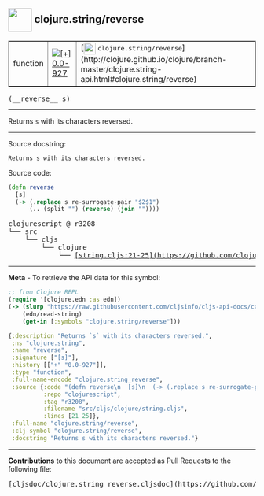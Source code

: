 ## <img width="48px" valign="middle" src="http://i.imgur.com/Hi20huC.png"> clojure.string/reverse

 <table border="1">
<tr>

<td>function</td>
<td><a href="https://github.com/cljsinfo/cljs-api-docs/tree/0.0-927"><img valign="middle" alt="[+] 0.0-927" src="https://img.shields.io/badge/+-0.0--927-lightgrey.svg"></a> </td>
<td>
[<img height="24px" valign="middle" src="http://i.imgur.com/1GjPKvB.png"> <samp>clojure.string/reverse</samp>](http://clojure.github.io/clojure/branch-master/clojure.string-api.html#clojure.string/reverse)
</td>
</tr>
</table>

 <samp>
(__reverse__ s)<br>
</samp>

---

Returns `s` with its characters reversed.

---



Source docstring:

```
Returns s with its characters reversed.
```

Source code:

```clj
(defn reverse
  [s]
  (-> (.replace s re-surrogate-pair "$2$1")
      (.. (split "") (reverse) (join ""))))
```

 <pre>
clojurescript @ r3208
└── src
    └── cljs
        └── clojure
            └── <ins>[string.cljs:21-25](https://github.com/clojure/clojurescript/blob/r3208/src/cljs/clojure/string.cljs#L21-L25)</ins>
</pre>


---

__Meta__ - To retrieve the API data for this symbol:

```clj
;; from Clojure REPL
(require '[clojure.edn :as edn])
(-> (slurp "https://raw.githubusercontent.com/cljsinfo/cljs-api-docs/catalog/cljs-api.edn")
    (edn/read-string)
    (get-in [:symbols "clojure.string/reverse"]))
```

```clj
{:description "Returns `s` with its characters reversed.",
 :ns "clojure.string",
 :name "reverse",
 :signature ["[s]"],
 :history [["+" "0.0-927"]],
 :type "function",
 :full-name-encode "clojure.string_reverse",
 :source {:code "(defn reverse\n  [s]\n  (-> (.replace s re-surrogate-pair \"$2$1\")\n      (.. (split \"\") (reverse) (join \"\"))))",
          :repo "clojurescript",
          :tag "r3208",
          :filename "src/cljs/clojure/string.cljs",
          :lines [21 25]},
 :full-name "clojure.string/reverse",
 :clj-symbol "clojure.string/reverse",
 :docstring "Returns s with its characters reversed."}

```

---

__Contributions__ to this document are accepted as Pull Requests to the following file:

 <pre>
[cljsdoc/clojure.string_reverse.cljsdoc](https://github.com/cljsinfo/cljs-api-docs/blob/master/cljsdoc/clojure.string_reverse.cljsdoc)
</pre>

